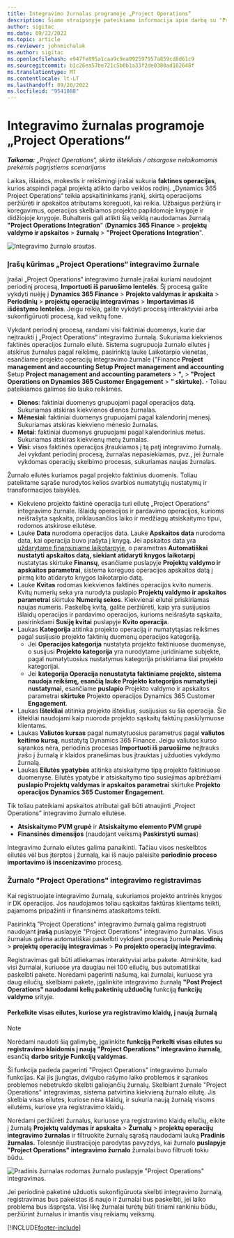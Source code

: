 ```yaml
---
title: Integravimo žurnalas programoje „Project Operations“
description: Šiame straipsnyje pateikiama informacija apie darbą su "Project Operations" žurnalu Integravimas.
author: sigitac
ms.date: 09/22/2022
ms.topic: article
ms.reviewer: johnmichalak
ms.author: sigitac
ms.openlocfilehash: e947fe895a1caa9c9ea092597957a859cd8d61c9
ms.sourcegitcommit: b1c26ea57be721c5b0b1a33f2de0380ad102648f
ms.translationtype: MT
ms.contentlocale: lt-LT
ms.lasthandoff: 09/20/2022
ms.locfileid: "9541088"
---
```

# <a name="integration-journal-in-project-operations"></a>Integravimo žurnalas programoje „Project Operations“

_**Taikoma:** „Project Operations“, skirta ištekliais / atsargose nelaikomomis prekėmis pagrįstiems scenarijams_

Laikas, išlaidos, mokestis ir reikšmingi įrašai sukuria **faktines operacijas**, kurios atspindi pagal projektą atlikto darbo veiklos rodinį. „Dynamics 365 Project Operations“ teikia apskaitininkams įrankį, skirtą operacijoms peržiūrėti ir apskaitos atributams koreguoti, kai reikia. Užbaigus peržiūrą ir koregavimus, operacijos skelbiamos projekto papildomoje knygoje ir didžiojoje knygoje. Buhalteris gali atlikti šią veiklą naudodamas žurnalą **"Project Operations Integration**" (**Dynamics 365 Finance** > **projektų valdymo ir apskaitos** > **žurnalų** > **"Project Operations Integration**".

![Integravimo žurnalo srautas.](./media/IntegrationJournal.png)

### <a name="create-records-in-the-project-operations-integration-journal"></a>Įrašų kūrimas „Project Operations“ integravimo žurnale

Įrašai „Project Operations“ integravimo žurnale įrašai kuriami naudojant periodinį procesą, **Importuoti iš paruošimo lentelės**. Šį procesą galite vykdyti nuėję į **Dynamics 365 Finance** > **Projekto valdymas ir apskaita** > **Periodinių** > **projektų operacijų integravimas** > **Importavimas iš išdėstymo lentelės**. Jeigu reikia, galite vykdyti procesą interaktyviai arba sukonfigūruoti procesą, kad veiktų fone.

Vykdant periodinį procesą, randami visi faktiniai duomenys, kurie dar neįtraukti į „Project Operations“ integravimo žurnalą. Sukuriama kiekvienos faktinės operacijos žurnalo eilutė.
Sistema sugrupuoja žurnalo eilutes į atskirus žurnalus pagal reikšmę, pasirinktą lauke Laikotarpio vienetas, esančiame projekto operacijų integravimo žurnale ("Finance **Project management and accounting Setup Project management and accounting** Setup **Project management and accounting parameters** > **",** > **"Project Operations on Dynamics 365 Customer Engagement** > **" skirtuke).** **·** Toliau pateikiamos galimos šio lauko reikšmės.

  - **Dienos**: faktiniai duomenys grupuojami pagal operacijos datą. Sukuriamas atskiras kiekvienos dienos žurnalas.
  - **Mėnesiai**: faktiniai duomenys grupuojami pagal kalendorinį mėnesį. Sukuriamas atskiras kiekvieno mėnesio žurnalas.
  - **Metai**: faktiniai duomenys grupuojami pagal kalendorinius metus. Sukuriamas atskiras kiekvienų metų žurnalas.
  - **Visi**: visos faktinės operacijos įtraukiamos į tą patį integravimo žurnalą. Jei vykdant periodinį procesą, žurnalas nepasiekiamas, pvz., jei žurnale vykdomas operacijų skelbimo procesas, sukuriamas naujas žurnalas.

Žurnalo eilutės kuriamos pagal projekto faktinius duomenis. Toliau pateiktame sąraše nurodytos kelios svarbios numatytųjų nustatymų ir transformacijos taisyklės.

  - Kiekvieno projekto faktinė operacija turi eilutę „Project Operations“ integravimo žurnale. Išlaidų operacijos ir pardavimo operacijos, kurioms neišrašyta sąskaita, priklausančios laiko ir medžiagų atsiskaitymo tipui, rodomos atskirose eilutėse.
  - Lauke **Data** nurodoma operacijos data. Lauke **Apskaitos data** nurodoma data, kai operacija buvo įrašyta į knygą. Jei apskaitos data yra [uždarytame finansiniame laikotarpyje](/dynamics365/finance/general-ledger/close-general-ledger-at-period-end), o parametras **Automatiškai nustatyti apskaitos datą, siekiant atidaryti knygos laikotarpį** nustatytas skirtuke **Finansų**, esančiame puslapyje **Projektų valdymo ir apskaitos parametrai**, sistema koreguos operacijos apskaitos datą į pirmą kito atidaryto knygos laikotarpio datą.
  - Lauke **Kvitas** rodomas kiekvienos faktinės operacijos kvito numeris. Kvitų numerių seka yra nurodyta puslapio **Projektų valdymo ir apskaitos parametrai** skirtuke **Numerių sekos**. Kiekvienai eilutei priskiriamas naujas numeris. Paskelbę kvitą, galite peržiūrėti, kaip yra susijusios išlaidų operacijos ir pardavimo operacijos, kurioms neišrašyta sąskaita, pasirinkdami **Susiję kvitai** puslapyje **Kvito operacija**.
  - Laukas **Kategorija** atitinka projekto operaciją ir numatytąsias reikšmes pagal susijusio projekto faktinių duomenų operacijos kategoriją.
    - Jei **Operacijos kategorija** nustatyta projekto faktiniuose duomenyse, o susijusi **Projekto kategorija** yra nurodytame juridiniame subjekte, pagal numatytuosius nustatymus kategorija priskiriama šiai projekto kategorijai.
    - Jei **kategorija Operacija nenustatyta faktiniame projekte, sistema naudoja reikšmę, esančią lauke Projekto kategorijos numatytieji nustatymai**, esančiame **puslapio** Projekto valdymo ir apskaitos parametrai **skirtuke** Projekto operacijos Dynamics 365 Customer **Engagement**.
  - Laukas **Ištekliai** atitinka projekto išteklius, susijusius su šia operacija. Šie ištekliai naudojami kaip nuoroda projekto sąskaitų faktūrų pasiūlymuose klientams.
  - Laukas **Valiutos kursas** pagal numatytuosius parametrus pagal **valiutos keitimo kursą**, nustatytą Dynamics 365 Finance. Jeigu valiutos kurso sąrankos nėra, periodinis procesas **Importuoti iš paruošimo** neįtrauks įrašo į žurnalą ir klaidos pranešimas bus įtrauktas į užduoties vykdymo žurnalą.
  - Laukas **Eilutės ypatybės** atitinka atsiskaitymo tipą projekto faktiniuose duomenyse. Eilutės ypatybė ir atsiskaitymo tipo susiejimas apibrėžiami **puslapio Projektų valdymas ir apskaitos parametrai** skirtuke **Projekto operacijos Dynamics 365 Customer Engagement**.

Tik toliau pateikiami apskaitos atributai gali būti atnaujinti „Project Operations” integravimo žurnalo eilutėse.

- **Atsiskaitymo PVM grupė** ir **Atsiskaitymo elemento PVM grupė**
- **Finansinės dimensijos** (naudojant veiksmą **Paskirstyti sumas**)

Integravimo žurnalo eilutes galima panaikinti. Tačiau visos neskelbtos eilutės vėl bus įterptos į žurnalą, kai iš naujo paleisite **periodinio proceso importavimo iš inscenizavimo** procesą.

### <a name="post-the-project-operations-integration-journal"></a>Žurnalo "Project Operations" integravimo registravimas

Kai registruojate integravimo žurnalą, sukuriamos projekto antrinės knygos ir DK operacijos. Jos naudojamos toliau sąskaitas faktūras klientams teikti, pajamoms pripažinti ir finansinėms ataskaitoms teikti.

Pasirinktą "Project Operations" integravimo žurnalą galima registruoti naudojant **įrašą** puslapyje "Project Operations" integravimo žurnalas. Visus žurnalus galima automatiškai paskelbti vykdant procesą žurnale **Periodinių** > **projektų operacijų integravimas** > **Po projekto operacijų integravimo**.

Registravimas gali būti atliekamas interaktyviai arba pakete. Atminkite, kad visi žurnalai, kuriuose yra daugiau nei 100 eilučių, bus automatiškai paskelbti pakete. Norėdami pagerinti našumą, kai žurnalai, kuriuose yra daug eilučių, skelbiami pakete, įgalinkite integravimo žurnalą **"Post Project Operations" naudodami kelių paketinių užduočių** funkciją **funkcijų valdymo** srityje. 

#### <a name="transfer-all-lines-that-have-posting-errors-to-a-new-journal"></a>Perkelkite visas eilutes, kuriose yra registravimo klaidų, į naują žurnalą

> [!NOTE]
> Norėdami naudoti šią galimybę, įgalinkite **funkciją Perkelti visas eilutes su registravimo klaidomis į naują "Project Operations" integravimo žurnalą**, esančią **darbo srityje Funkcijų valdymas**.

Ši funkcija padeda pagerinti "Project Operations" integravimo žurnalo funkcijas. Kai jis įjungtas, dvigubo rašymo laiko problemos ir sąrankos problemos nebetrukdo skelbti galiojančių žurnalų. Skelbiant žurnale "Project Operations" integravimas, sistema patvirtina kiekvieną žurnalo eilutę. Jis skelbia visas eilutes, kuriose nėra klaidų, ir sukuria naują žurnalą visoms eilutėms, kuriose yra registravimo klaidų.

Norėdami peržiūrėti žurnalus, kuriuose yra registravimo klaidų eilučių, eikite į žurnalą **Projektų valdymas ir apskaita** \> **Žurnalų** \> **projektų operacijų integravimo žurnalas** ir filtruokite žurnalų sąrašą naudodami lauką **Pradinis žurnalas.** Tolesnėje iliustracijoje parodytas pavyzdys, kai žurnalo **puslapyje "Project Operations" integravimo žurnalo** žurnalai buvo filtruoti tokiu būdu.

![Pradinis žurnalas rodomas žurnalo puslapyje "Project Operations" integravimas.](./media/transferLines-originalJournal.png)

Jei periodinė paketinė užduotis sukonfigūruota skelbti integravimo žurnalą, registravimas bus pakeistas iš naujo ir žurnalai bus paskelbti, jei laiko problema bus išspręsta. Visi likę žurnalai turėtų būti tiriami rankiniu būdu, peržiūrint žurnalus ir imantis visų reikiamų veiksmų.

[!INCLUDE[footer-include](../includes/footer-banner.md)]
